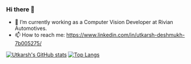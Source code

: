 ### Hi there 👋

- 🔭 I’m currently working as a Computer Vision Developer at Rivian Automotives.
- 📫 How to reach me: https://www.linkedin.com/in/utkarsh-deshmukh-7b005275/


[![Utkarsh's GitHub stats](https://github-readme-stats.vercel.app/api?username=utkarsh-deshmukh&theme=dracula&rank_icon=github)](https://github.com/Utkarsh-Deshmukh?tab=repositories)
[![Top Langs](https://github-readme-stats.vercel.app/api/top-langs/?username=utkarsh-deshmukh&layout=donut)](https://github.com/Utkarsh-Deshmukh?tab=repositories)
